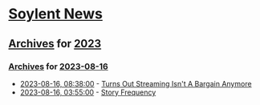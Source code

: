 # [Soylent News](../../../README.md)

## [Archives](../../index.md) for [2023](../index.md)

### [Archives](../../index.md) for [2023-08-16](index.md)

* [2023-08-16, 08:38:00](https://soylentnews.org/article.pl?sid=23/08/15/0140223&from=rss) - [Turns Out Streaming Isn't A Bargain Anymore](https://soylentnews.org/article.pl?sid=23/08/15/0140223&from=rss)
* [2023-08-16, 03:55:00](https://soylentnews.org/meta/article.pl?sid=23/08/15/0126248&from=rss) - [Story Frequency](https://soylentnews.org/meta/article.pl?sid=23/08/15/0126248&from=rss)
